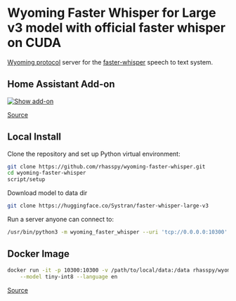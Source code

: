 # Wyoming Faster Whisper for Large v3 model with official faster whisper on CUDA

[Wyoming protocol](https://github.com/rhasspy/wyoming) server for the [faster-whisper](https://github.com/guillaumekln/faster-whisper/) speech to text system.

## Home Assistant Add-on

[![Show add-on](https://my.home-assistant.io/badges/supervisor_addon.svg)](https://my.home-assistant.io/redirect/supervisor_addon/?addon=core_whisper)

[Source](https://github.com/home-assistant/addons/tree/master/whisper)

## Local Install

Clone the repository and set up Python virtual environment:

``` sh
git clone https://github.com/rhasspy/wyoming-faster-whisper.git
cd wyoming-faster-whisper
script/setup
```

Download model to data dir
```sh
git clone https://huggingface.co/Systran/faster-whisper-large-v3
```

Run a server anyone can connect to:
```sh
/usr/bin/python3 -m wyoming_faster_whisper --uri 'tcp://0.0.0.0:10300' --data-dir /ai/models/whisper --model large-v3 --beam-size 1 --language ru --download-dir /ai/models/whisper --compute-type float16 --device cuda --initial-prompt "promt"

```

## Docker Image

``` sh
docker run -it -p 10300:10300 -v /path/to/local/data:/data rhasspy/wyoming-whisper \
    --model tiny-int8 --language en
```

[Source](https://github.com/rhasspy/wyoming-addons/tree/master/whisper)
